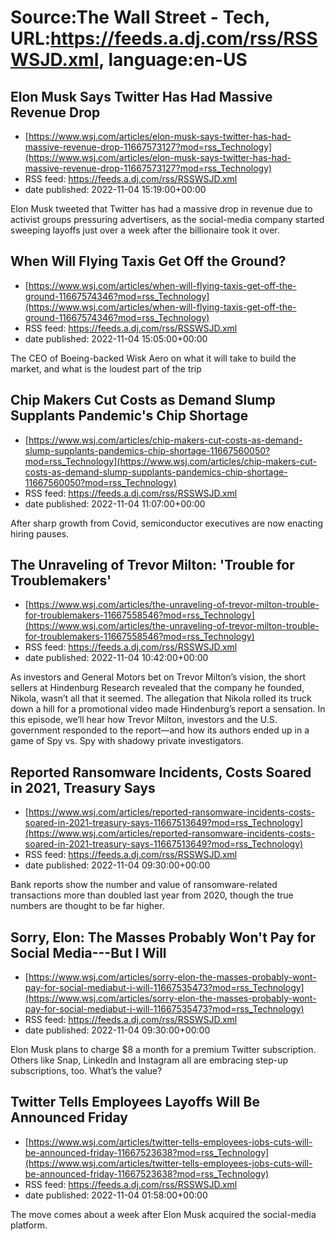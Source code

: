 # Source:The Wall Street - Tech, URL:https://feeds.a.dj.com/rss/RSSWSJD.xml, language:en-US

## Elon Musk Says Twitter Has Had Massive Revenue Drop
 - [https://www.wsj.com/articles/elon-musk-says-twitter-has-had-massive-revenue-drop-11667573127?mod=rss_Technology](https://www.wsj.com/articles/elon-musk-says-twitter-has-had-massive-revenue-drop-11667573127?mod=rss_Technology)
 - RSS feed: https://feeds.a.dj.com/rss/RSSWSJD.xml
 - date published: 2022-11-04 15:19:00+00:00

Elon Musk tweeted that Twitter has had a massive drop in revenue due to activist groups pressuring advertisers, as the social-media company started sweeping layoffs just over a week after the billionaire took it over.

## When Will Flying Taxis Get Off the Ground?
 - [https://www.wsj.com/articles/when-will-flying-taxis-get-off-the-ground-11667574346?mod=rss_Technology](https://www.wsj.com/articles/when-will-flying-taxis-get-off-the-ground-11667574346?mod=rss_Technology)
 - RSS feed: https://feeds.a.dj.com/rss/RSSWSJD.xml
 - date published: 2022-11-04 15:05:00+00:00

The CEO of Boeing-backed Wisk Aero on what it will take to build the market, and what is the loudest part of the trip

## Chip Makers Cut Costs as Demand Slump Supplants Pandemic's Chip Shortage
 - [https://www.wsj.com/articles/chip-makers-cut-costs-as-demand-slump-supplants-pandemics-chip-shortage-11667560050?mod=rss_Technology](https://www.wsj.com/articles/chip-makers-cut-costs-as-demand-slump-supplants-pandemics-chip-shortage-11667560050?mod=rss_Technology)
 - RSS feed: https://feeds.a.dj.com/rss/RSSWSJD.xml
 - date published: 2022-11-04 11:07:00+00:00

After sharp growth from Covid, semiconductor executives are now enacting hiring pauses.

## The Unraveling of Trevor Milton: 'Trouble for Troublemakers'
 - [https://www.wsj.com/articles/the-unraveling-of-trevor-milton-trouble-for-troublemakers-11667558546?mod=rss_Technology](https://www.wsj.com/articles/the-unraveling-of-trevor-milton-trouble-for-troublemakers-11667558546?mod=rss_Technology)
 - RSS feed: https://feeds.a.dj.com/rss/RSSWSJD.xml
 - date published: 2022-11-04 10:42:00+00:00

As investors and General Motors bet on Trevor Milton’s vision, the short sellers at Hindenburg Research revealed that the company he founded, Nikola, wasn’t all that it seemed. The allegation that Nikola rolled its truck down a hill for a promotional video made Hindenburg’s report a sensation. In this episode, we’ll hear how Trevor Milton, investors and the U.S. government responded to the report—and how its authors ended up in a game of Spy vs. Spy with shadowy private investigators.

## Reported Ransomware Incidents, Costs Soared in 2021, Treasury Says
 - [https://www.wsj.com/articles/reported-ransomware-incidents-costs-soared-in-2021-treasury-says-11667513649?mod=rss_Technology](https://www.wsj.com/articles/reported-ransomware-incidents-costs-soared-in-2021-treasury-says-11667513649?mod=rss_Technology)
 - RSS feed: https://feeds.a.dj.com/rss/RSSWSJD.xml
 - date published: 2022-11-04 09:30:00+00:00

Bank reports show the number and value of ransomware-related transactions more than doubled last year from 2020, though the true numbers are thought to be far higher.

## Sorry, Elon: The Masses Probably Won't Pay for Social Media---But I Will
 - [https://www.wsj.com/articles/sorry-elon-the-masses-probably-wont-pay-for-social-mediabut-i-will-11667535473?mod=rss_Technology](https://www.wsj.com/articles/sorry-elon-the-masses-probably-wont-pay-for-social-mediabut-i-will-11667535473?mod=rss_Technology)
 - RSS feed: https://feeds.a.dj.com/rss/RSSWSJD.xml
 - date published: 2022-11-04 09:30:00+00:00

Elon Musk plans to charge $8 a month for a premium Twitter subscription. Others like Snap, LinkedIn and Instagram all are embracing step-up subscriptions, too. What’s the value?

## Twitter Tells Employees Layoffs Will Be Announced Friday
 - [https://www.wsj.com/articles/twitter-tells-employees-jobs-cuts-will-be-announced-friday-11667523638?mod=rss_Technology](https://www.wsj.com/articles/twitter-tells-employees-jobs-cuts-will-be-announced-friday-11667523638?mod=rss_Technology)
 - RSS feed: https://feeds.a.dj.com/rss/RSSWSJD.xml
 - date published: 2022-11-04 01:58:00+00:00

The move comes about a week after Elon Musk acquired the social-media platform.

